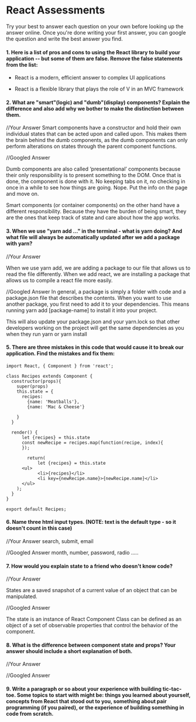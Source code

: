 # React Assessments

Try your best to answer each question on your own before looking up the answer online. Once you're done writing your first answer, you can google the question and write the best answer you find.

#### 1. Here is a list of pros and cons to using the React library to build your application -- but some of them are false. Remove the false statements from the list:


- React is a modern, efficient answer to complex UI applications

- React is a flexible library that plays the role of V in an MVC framework


 #### 2. What are "smart"(logic) and "dumb"(display) components? Explain the difference and also add why we bother to make the distinction between them.


 //Your Answer
 Smart components have a constructor and hold their own individual states that can be acted upon and called upon. This makes them the brain behind the dumb components, as the dumb components can only perform alterations on states through the parent component functions.

 //Googled Answer



 Dumb components are also called ‘presentational’ components because their only responsibility is to present something to the DOM. Once that is done, the component is done with it. No keeping tabs on it, no checking in once in a while to see how things are going. Nope. Put the info on the page and move on.

 Smart components (or container components) on the other hand have a different responsibility. Because they have the burden of being smart, they are the ones that keep track of state and care about how the app works.
#### 3. When we use "yarn add ..." in the terminal - what is yarn doing? And what file will always be automatically updated after we add a package with yarn?


 //Your Answer

When we use yarn add, we are adding a package to our file that allows us to read the file differently. When we add react, we are installing a package that allows us to compile a react file more easily.

 //Googled Answer
 In general, a package is simply a folder with code and a package.json file that describes the contents. When you want to use another package, you first need to add it to your dependencies. This means running yarn add [package-name] to install it into your project.

This will also update your package.json and your yarn.lock so that other developers working on the project will get the same dependencies as you when they run yarn or yarn install


#### 5. There are three mistakes in this code that would cause it to break our application. Find the mistakes and fix them:

    import React, { Component } from 'react';

    class Recipes extends Component {
      constructor(props){
        super(props)
        this.state = {
          recipes:
            {name: 'Meatballs'},
            {name: 'Mac & Cheese'}

        }
      }

      render() {
          let {recipes} = this.state
          const newRecipe = recipes.map(function(recipe, index){
          });

            return(
                let {recipes} = this.state
          <ul>
                <li>{recipes}</li>
                <li key={newRecipe.name}>{newRecipe.name}</li>
          </ul>
        );
      }
    }

    export default Recipes;

#### 6. Name three html input types. (NOTE: text is the default type - so it doesn't count in this case)

 //Your Answer
search, submit, email

 //Googled Answer
month, number, password, radio .....

 #### 7. How would you explain state to a friend who doesn't know code?

 //Your Answer

States are a saved snapshot of a current value of an object that can be manipulated.

 //Googled Answer

The state is an instance of React Component Class can be defined as an object of a set of observable properties that control the behavior of the component.

 #### 8. What is the difference between component state and props? Your answer should include a short explanation of both.


 //Your Answer


 //Googled Answer


#### 9. Write a paragraph or so about your experience with building tic-tac-toe. Some topics to start with might be: things you learned about yourself, concepts from React that stood out to you, something about pair programming (if you paired), or the experience of building something in code from scratch.
